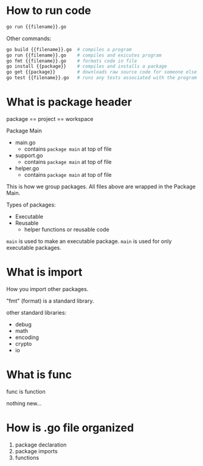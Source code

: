 # How to run code
```bash 
go run {{filename}}.go
```

Other commands:
```bash 
go build {{filename}}.go  # compiles a program
go run {{filename}}.go    # compiles and exicutes program
go fmt {{filename}}.go    # formats code in file
go install {{package}}    # compiles and installs a package
go get {{package}}        # downloads raw source code for someone else's package
go test {{filename}}.go   # runs any tests associated with the program
```

# What is package header

package == project == workspace

Package Main
- main.go
    - contains `package main` at top of file
- support.go
    - contains `package main` at top of file
- helper.go
    - contains `package main` at top of file

This is how we group packages. All files above are
wrapped in the Package Main.

Types of packages:
- Executable
- Reusable
    - helper functions or reusable code

`main` is used to make an executable package.
`main` is used for only executable packages.

# What is import
How you import other packages.

"fmt" (format) is a standard library.

other standard libraries:
- debug
- math
- encoding
- crypto
- io

# What is func
func is function

nothing new...

# How is .go file organized
1. package declaration
2. package imports
3. functions
